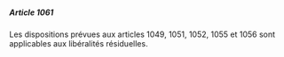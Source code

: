 ##### Article 1061

Les dispositions prévues aux articles 1049, 1051, 1052, 1055 et 1056 sont applicables aux libéralités résiduelles.


